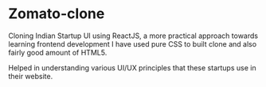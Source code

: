 # Zomato-clone

Cloning Indian Startup UI using ReactJS, a more practical approach towards learning frontend development
I have used pure CSS to built clone and also fairly good amount of HTML5.

Helped in understanding various UI/UX principles that these startups use in their website.

